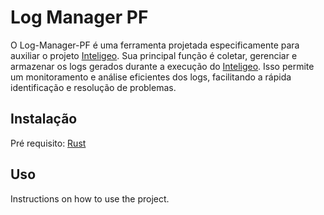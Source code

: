 # Log Manager PF

O Log-Manager-PF é uma ferramenta projetada especificamente para auxiliar o projeto [Inteligeo](https://www.inteligeo.ditec.pf.gov.br/portal/). Sua principal função é coletar, gerenciar e armazenar os logs gerados durante a execução do [Inteligeo](https://www.inteligeo.ditec.pf.gov.br/portal/). Isso permite um monitoramento e análise eficientes dos logs, facilitando a rápida identificação e resolução de problemas.


## Instalação

Pré requisito: [Rust](https://doc.rust-lang.org/book/title-page.html)


## Uso

Instructions on how to use the project.
